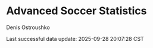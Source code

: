 # Advanced Soccer Statistics
Denis Ostroushko

<!-- gfm -->

Last successful data update: 2025-09-28 20:07:28 CST
